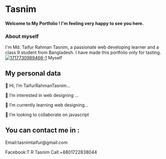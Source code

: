 # Tasnim
<!DOCTYPE html>
<html>
<head>
    <h4>Welcome to My Portfolio ! I'm feeling very happy to see you here.</h4>
</head>

<chest>
<h3>About myself </h3>
I'm Md. Taifur Rahman Tasnim, a passionate web developing learner and a class 9 student from Bangladesh. I have made this portfolio only for tasting. 
</chest>
<a href="https://ibb.co/m6ZS0sF"><img src="https://i.ibb.co/6g9N8hJ/1717730989466-1.jpg" alt="1717730989466-1" border="0"></a>
Myself
<body>
<h2>My personal data</h2>
👋 Hi, I’m TaifurRahmanTasnim...

👀 I’m interested in web designing ...

🌱 I’m currently learning web designing...

💞️ I’m looking to collaborate on javascript
</body>
<footer>
<h2>You can contact me in :</h2>
    Email:tasnimtaifur@gmail.com 
 
Facebook:T R Tasnim             Call:+8801722838044
</footer>
    </html>

